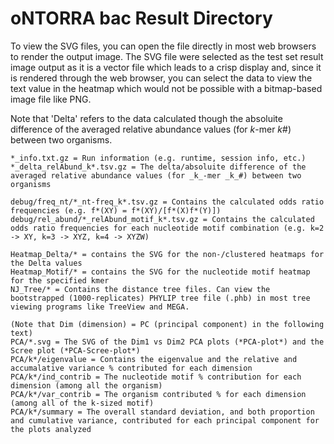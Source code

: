# oNTORRA bac Result Directory
To view the SVG files, you can open the file directly in most web browsers to render the output image. The SVG file were selected as the test set result image output as it is a vector file which leads to a crisp display and, since it is rendered through the web browser, you can select the data to view the text value in the heatmap which would not be possible with a bitmap-based image file like PNG.

Note that 'Delta' refers to the data calculated though the absoluite difference of the averaged relative abundance values (for _k_-mer _k_#) between two organisms.

```
*_info.txt.gz = Run information (e.g. runtime, session info, etc.)
*_delta_relAbund_k*.tsv.gz = The delta/absoluite difference of the averaged relative abundance values (for _k_-mer _k_#) between two organisms

debug/freq_nt/*_nt-freq_k*.tsv.gz = Contains the calculated odds ratio frequencies (e.g. f*(XY) = f*(XY)/[f*(X)f*(Y)])
debug/rel_abund/*_relAbund_motif_k*.tsv.gz = Contains the calculated odds ratio frequencies for each nucleotide motif combination (e.g. k=2 -> XY, k=3 -> XYZ, k=4 -> XYZW)

Heatmap_Delta/* = contains the SVG for the non-/clustered heatmaps for the Delta values
Heatmap_Motif/* = contains the SVG for the nucleotide motif heatmap for the specified kmer
NJ_Tree/* = Contains the distance tree files. Can view the bootstrapped (1000-replicates) PHYLIP tree file (.phb) in most tree viewing programs like TreeView and MEGA.

(Note that Dim (dimension) = PC (principal component) in the following text)
PCA/*.svg = The SVG of the Dim1 vs Dim2 PCA plots (*PCA-plot*) and the Scree plot (*PCA-Scree-plot*)
PCA/k*/eigenvalue = Contains the eigenvalue and the relative and accumalative variance % contributed for each dimension
PCA/k*/ind_contrib = The nucleotide motif % contribution for each dimension (among all the organism)
PCA/k*/var_contrib = The organism contributed % for each dimension (among all of the k-sized motif)
PCA/k*/summary = The overall standard deviation, and both proportion and cumulative variance, contributed for each principal component for the plots analyzed
```
